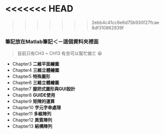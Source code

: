<<<<<<< HEAD
=======

>>>>>>> 2ebb4c41cc6e6d75b930f27fcae8df310862939f
### 筆記放在<span class="color:yellow">Matlab筆記</span>＜－這個資料夾裡面  
> 目前只有CH3 ~ CH13 有空可以幫忙做ㄛ 😆

* Chapter3 **二維平面繪圖**
* Chapter4 **三維立體繪圖**
* Chapter5 **特殊圖形**
* Chapter6 **三維立體繪圖**
* Chapter7 **握把式圖形與GUI設計**
* Chapter8 **GUIDE使用**
* Chapter9 **矩陣的運算**
* Chapter10 **字元字串處理**
* Chapter11 **多維陣列**
* Chapter12 **異質陣列**
* Chapter13 **結構陣列**